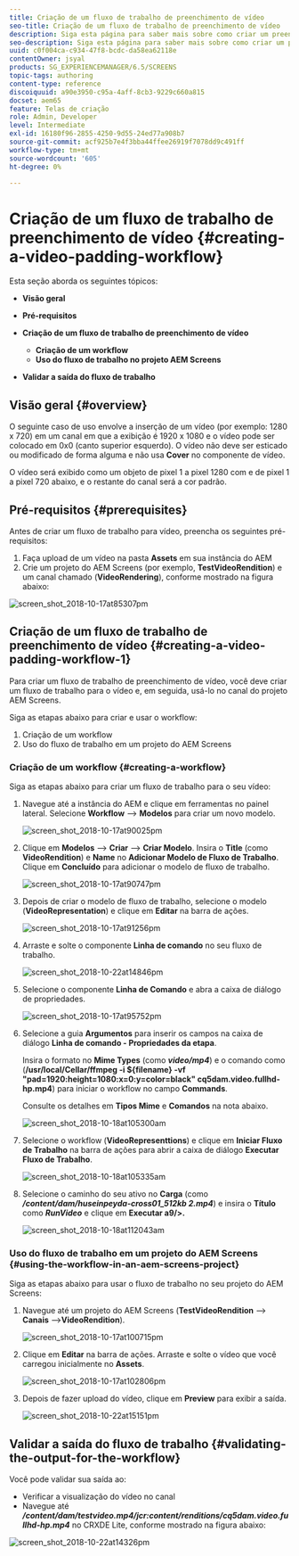 ```yaml
---
title: Criação de um fluxo de trabalho de preenchimento de vídeo
seo-title: Criação de um fluxo de trabalho de preenchimento de vídeo
description: Siga esta página para saber mais sobre como criar um preenchimento de vídeo no fluxo de trabalho dos seus ativos.
seo-description: Siga esta página para saber mais sobre como criar um preenchimento de vídeo no fluxo de trabalho dos seus ativos.
uuid: c0f004ca-c934-47f8-bcdc-da58ea62118e
contentOwner: jsyal
products: SG_EXPERIENCEMANAGER/6.5/SCREENS
topic-tags: authoring
content-type: reference
discoiquuid: a90e3950-c95a-4aff-8cb3-9229c660a815
docset: aem65
feature: Telas de criação
role: Admin, Developer
level: Intermediate
exl-id: 16180f96-2855-4250-9d55-24ed77a908b7
source-git-commit: acf925b7e4f3bba44ffee26919f7078dd9c491ff
workflow-type: tm+mt
source-wordcount: '605'
ht-degree: 0%

---
```


# Criação de um fluxo de trabalho de preenchimento de vídeo {#creating-a-video-padding-workflow}

Esta seção aborda os seguintes tópicos:

* **Visão geral**
* **Pré-requisitos**
* **Criação de um fluxo de trabalho de preenchimento de vídeo**
   * **Criação de um workflow**
   * **Uso do fluxo de trabalho no projeto AEM Screens**

* **Validar a saída do fluxo de trabalho**

## Visão geral {#overview}

O seguinte caso de uso envolve a inserção de um vídeo (por exemplo: 1280 x 720) em um canal em que a exibição é 1920 x 1080 e o vídeo pode ser colocado em 0x0 (canto superior esquerdo). O vídeo não deve ser esticado ou modificado de forma alguma e não usa **Cover** no componente de vídeo.

O vídeo será exibido como um objeto de pixel 1 a pixel 1280 com e de pixel 1 a pixel 720 abaixo, e o restante do canal será a cor padrão.

## Pré-requisitos {#prerequisites}

Antes de criar um fluxo de trabalho para vídeo, preencha os seguintes pré-requisitos:

1. Faça upload de um vídeo na pasta **Assets** em sua instância do AEM
1. Crie um projeto do AEM Screens (por exemplo, **TestVideoRendition**) e um canal chamado (**VideoRendering**), conforme mostrado na figura abaixo:

![screen_shot_2018-10-17at85307pm](assets/screen_shot_2018-10-17at85307pm.png)

## Criação de um fluxo de trabalho de preenchimento de vídeo {#creating-a-video-padding-workflow-1}

Para criar um fluxo de trabalho de preenchimento de vídeo, você deve criar um fluxo de trabalho para o vídeo e, em seguida, usá-lo no canal do projeto AEM Screens.

Siga as etapas abaixo para criar e usar o workflow:

1. Criação de um workflow
1. Uso do fluxo de trabalho em um projeto do AEM Screens

### Criação de um workflow {#creating-a-workflow}

Siga as etapas abaixo para criar um fluxo de trabalho para o seu vídeo:

1. Navegue até a instância do AEM e clique em ferramentas no painel lateral. Selecione **Workflow** —> **Modelos** para criar um novo modelo.

   ![screen_shot_2018-10-17at90025pm](assets/screen_shot_2018-10-17at90025pm.png)

1. Clique em **Modelos** —> **Criar** —> **Criar Modelo**. Insira o **Title** (como **VideoRendition**) e **Name** no **Adicionar Modelo de Fluxo de Trabalho**. Clique em **Concluído** para adicionar o modelo de fluxo de trabalho.

   ![screen_shot_2018-10-17at90747pm](assets/screen_shot_2018-10-17at90747pm.png)

1. Depois de criar o modelo de fluxo de trabalho, selecione o modelo (**VideoRepresentation**) e clique em **Editar** na barra de ações.

   ![screen_shot_2018-10-17at91256pm](assets/screen_shot_2018-10-17at91256pm.png)

1. Arraste e solte o componente **Linha de comando** no seu fluxo de trabalho.

   ![screen_shot_2018-10-22at14846pm](assets/screen_shot_2018-10-22at14846pm.png)

1. Selecione o componente **Linha de Comando** e abra a caixa de diálogo de propriedades.

   ![screen_shot_2018-10-17at95752pm](assets/screen_shot_2018-10-17at95752pm.png)

1. Selecione a guia **Argumentos** para inserir os campos na caixa de diálogo **Linha de comando - Propriedades da etapa**.

   Insira o formato no **Mime Types** (como ***video/mp4***) e o comando como (**/usr/local/Cellar/ffmpeg -i ${filename} -vf &quot;pad=1920:height=1080:x=0:y=color=black&quot; cq5dam.video.fullhd-hp.mp4**) para iniciar o workflow no campo **Commands**.

   Consulte os detalhes em **Tipos Mime** e **Comandos** na nota abaixo.

   ![screen_shot_2018-10-18at105300am](assets/screen_shot_2018-10-18at105300am.png)

1. Selecione o workflow (**VideoRepresenttions**) e clique em **Iniciar Fluxo de Trabalho** na barra de ações para abrir a caixa de diálogo **Executar Fluxo de Trabalho**.

   ![screen_shot_2018-10-18at105335am](assets/screen_shot_2018-10-18at105335am.png)

1. Selecione o caminho do seu ativo no **Carga** (como ***/content/dam/huseinpeyda-cross01_512kb 2.mp4***) e insira o **Título** como ***RunVideo*** e clique em **Executar a9/>.**

   ![screen_shot_2018-10-18at112043am](assets/screen_shot_2018-10-18at112043am.png)

### Uso do fluxo de trabalho em um projeto do AEM Screens {#using-the-workflow-in-an-aem-screens-project}

Siga as etapas abaixo para usar o fluxo de trabalho no seu projeto do AEM Screens:

1. Navegue até um projeto do AEM Screens (**TestVideoRendition** —> **Canais** —>**VideoRendition**).

   ![screen_shot_2018-10-17at100715pm](assets/screen_shot_2018-10-17at100715pm.png)

1. Clique em **Editar** na barra de ações. Arraste e solte o vídeo que você carregou inicialmente no **Assets**.

   ![screen_shot_2018-10-17at102806pm](assets/screen_shot_2018-10-17at102806pm.png)

1. Depois de fazer upload do vídeo, clique em **Preview** para exibir a saída.

   ![screen_shot_2018-10-22at15151pm](assets/screen_shot_2018-10-22at15151pm.png)

## Validar a saída do fluxo de trabalho {#validating-the-output-for-the-workflow}

Você pode validar sua saída ao:

* Verificar a visualização do vídeo no canal
* Navegue até ***/content/dam/testvideo.mp4/jcr:content/renditions/cq5dam.video.fullhd-hp.mp4*** no CRXDE Lite, conforme mostrado na figura abaixo:

![screen_shot_2018-10-22at14326pm](assets/screen_shot_2018-10-22at14326pm.png)
